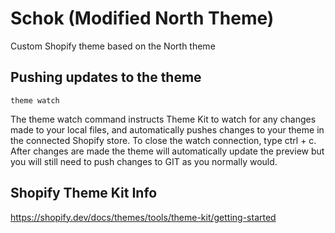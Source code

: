 # Schok (Modified North Theme)
Custom Shopify theme based on the North theme

## Pushing updates to the theme
`theme watch`

The theme watch command instructs Theme Kit to watch for any changes made to your local files, and automatically pushes changes to your theme in the connected Shopify store. To close the watch connection, type ctrl + c.
After changes are made the theme will automatically update the preview but you will still need to push changes to GIT as you normally would. 

## Shopify Theme Kit Info
https://shopify.dev/docs/themes/tools/theme-kit/getting-started